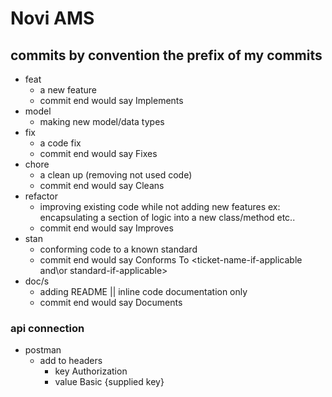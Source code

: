 # Novi AMS #

## commits by convention the prefix of my commits ##
- feat
    - a new feature
    - commit end would say Implements <ticket-name-if-applicable>
- model
    - making new model/data types
- fix
    - a code fix
    - commit end would say Fixes <ticket-name-if-applicable>
 - chore
    - a clean up (removing not used code)
    - commit end would say Cleans <ticket-name-if-applicable>
 - refactor
    - improving existing code while not adding new features ex: encapsulating a section of logic into a new class/method etc..
    - commit end would say Improves <ticket-name-if-applicable>
- stan
    - conforming code to a known standard
    - commit end would say Conforms To <ticket-name-if-applicable and\or standard-if-applicable>
- doc/s
    - adding README || inline code documentation only
    - commit end would say Documents <ticket-name-if-applicable>


### api connection ###
- postman
    - add to headers
        - key Authorization
        - value Basic {supplied key}

